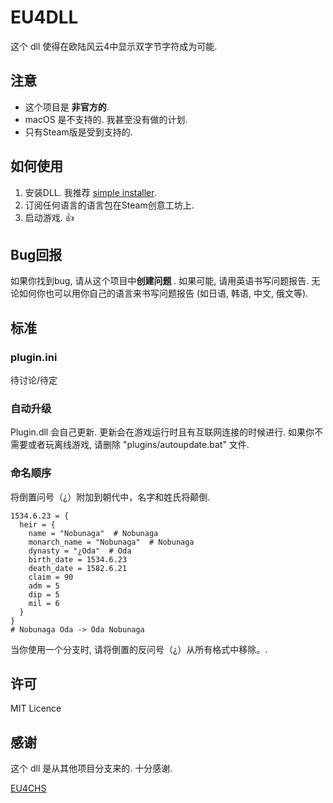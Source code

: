 # EU4DLL
这个 dll 使得在欧陆风云4中显示双字节字符成为可能.

## 注意
 - 这个项目是 **非官方的**.
 - macOS 是不支持的. 我甚至没有做的计划.
 - 只有Steam版是受到支持的.

## 如何使用
 1. 安装DLL. 我推荐 [simple installer](https://github.com/matanki-saito/SimpleInstaller).
 2. 订阅任何语言的语言包在Steam创意工坊上.
 3. 启动游戏. 👍

## Bug回报
如果你找到bug, 请从这个项目中**创建问题** . 
如果可能, 请用英语书写问题报告. 无论如何你也可以用你自己的语言来书写问题报告 (如日语, 韩语, 中文, 俄文等).

## 标准
### plugin.ini
待讨论/待定

### 自动升级
Plugin.dll 会自己更新. 更新会在游戏运行时且有互联网连接的时候进行. 如果你不需要或者玩离线游戏, 请删除 "plugins/autoupdate.bat" 文件.

### 命名顺序
将倒置问号（¿）附加到朝代中，名字和姓氏将颠倒.

```
1534.6.23 = {
  heir = {
    name = "Nobunaga"  # Nobunaga
    monarch_name = "Nobunaga"  # Nobunaga
    dynasty = "¿Oda"  # Oda 
    birth_date = 1534.6.23
    death_date = 1582.6.21
    claim = 90
    adm = 5
    dip = 5
    mil = 6
  }
}
# Nobunaga Oda -> Oda Nobunaga
```

当你使用一个分支时, 请将倒置的反问号（¿）从所有格式中移除。.

## 许可
MIT Licence

## 感谢
这个 dll 是从其他项目分支来的. 十分感谢. 

[EU4CHS](https://bitbucket.org/kelashi/eu4chs/src/master/)